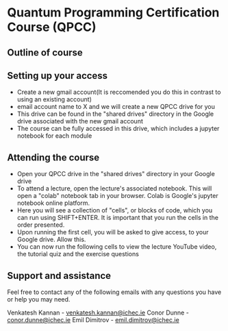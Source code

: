 # Quantum Programming Certification Course (QPCC)

## Outline of course

## Setting up your access
- Create a new gmail account(It is reccomended you do this in contrast to using an existing account) 
- email account name to X and we will create a new QPCC drive for you
- This drive can be found in the "shared drives" directory in the Google drive associated with the new gmail account
- The course can be fully accessed in this drive, which includes a jupyter notebook for each module
## Attending the course
- Open your QPCC drive in the "shared drives" directory in your Google drive
- To attend a lecture, open the lecture's associated notebook. This will open a "colab" notebook tab in your browser. Colab is Google's jupyter notebook online platform. 
- Here you will see a collection of "cells", or blocks of code, which you can run using SHIFT+ENTER. It is important that you run the cells in the order presented.
- Upon running the first cell, you will be asked to give access, to your Google drive. Allow this.
- You can now run the following cells to view the lecture YouTube video, the tutorial quiz and the exercise questions

## Support and assistance

Feel free to contact any of the following emails with any questions you have or help you may need.

Venkatesh Kannan - venkatesh.kannan@ichec.ie
Conor Dunne - conor.dunne@ichec.ie
Emil Dimitrov - emil.dimitrov@ichec.ie

